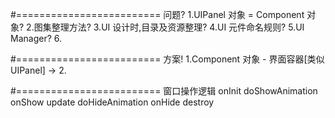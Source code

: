 #========================= 问题?
1.UIPanel 对象 = Component 对象?
2.图集整理方法?
3.UI 设计时,目录及资源整理?
4.UI 元件命名规则?
5.UI Manager?
6.



#========================= 方案!
1.Component 对象 - 界面容器[类似UIPanel] -> 
2.



#========================= 窗口操作逻辑
onInit
doShowAnimation
onShow
update
doHideAnimation
onHide
destroy